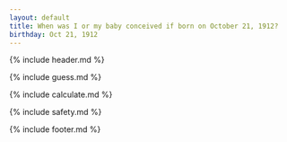 ```yaml
---
layout: default
title: When was I or my baby conceived if born on October 21, 1912?
birthday: Oct 21, 1912
---
```


{% include header.md %}

{% include guess.md %}

{% include calculate.md %}

{% include safety.md %}

{% include footer.md %}



